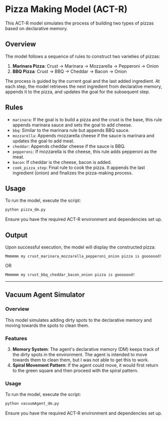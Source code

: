 
# Pizza Making Model (ACT-R)

This ACT-R model simulates the process of building two types of pizzas based on declarative memory.

## Overview

The model follows a sequence of rules to construct two varieties of pizzas:

1. **Marinara Pizza**: Crust -> Marinara -> Mozzarella -> Pepperoni -> Onion
2. **BBQ Pizza**: Crust -> BBQ -> Cheddar -> Bacon -> Onion

The process is guided by the current goal and the last added ingredient. At each step, the model retrieves the next ingredient from declarative memory, appends it to the pizza, and updates the goal for the subsequent step.

## Rules

- `marinara`: If the goal is to build a pizza and the crust is the base, this rule appends marinara sauce and sets the goal to add cheese.
- `bbq`: Similar to the marinara rule but appends BBQ sauce.
- `mozzarella`: Appends mozzarella cheese if the sauce is marinara and updates the goal to add meat.
- `cheddar`: Appends cheddar cheese if the sauce is BBQ.
- `pepperoni`: If mozzarella is the cheese, this rule adds pepperoni as the meat.
- `bacon`: If cheddar is the cheese, bacon is added.
- `cook_pizza_step`: Final rule to cook the pizza. It appends the last ingredient (onion) and finalizes the pizza-making process.

## Usage

To run the model, execute the script:

```bash
python pizza_dm.py
```

Ensure you have the required ACT-R environment and dependencies set up.

## Output

Upon successful execution, the model will display the constructed pizza:

```
Mmmmmm my crust_marinara_mozzarella_pepperoni_onion pizza is gooooood!
```
OR
```
Mmmmmm my crust_bbq_cheddar_bacon_onion pizza is gooooood!
```
---
## Vacuum Agent Simulator

### Overview

This model simulates adding dirty spots to the declarative memory and moving towards the spots to clean them. 

### Features


3. **Memory System**: The agent's declarative memory (DM) keeps track of the dirty spots in the environment. The agent is intended to move towards them to clean them, but I was not able to get this to work.
4. **Spiral Movement Pattern**: If the agent could move, it would first return to the green square and then proceed with the spiral pattern.

### Usage

To run the model, execute the script:

```bash
python vacuumAgent_dm.py
```

Ensure you have the required ACT-R environment and dependencies set up.
